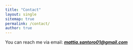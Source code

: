 ```yaml
---
title: "Contact"
layout: single
sitemap: true
permalink: /contact/
author: true
---
```



<p>You can reach me via email: <strong><em><a href="mailto:mattia.santoro01@gmail.com">mattia.santoro01@gmail.com</a></em></strong></p>
